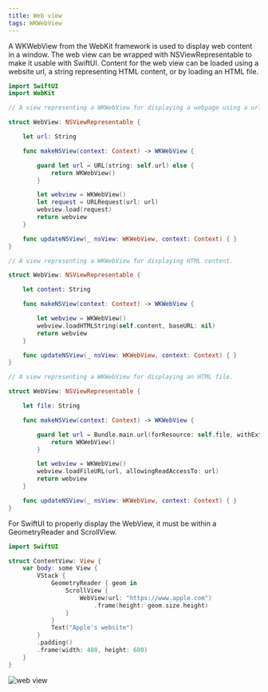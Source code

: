 ```yaml
---
title: Web view
tags: WKWebView
---
```


A WKWebView from the WebKit framework is used to display web content in a window. The web view can be wrapped with NSViewRepresentable to make it usable with SwiftUI. Content for the web view can be loaded using a website url, a string representing HTML content, or by loading an HTML file.

```swift
import SwiftUI
import WebKit

// A view representing a WKWebView for displaying a webpage using a url.

struct WebView: NSViewRepresentable {

    let url: String

    func makeNSView(context: Context) -> WKWebView {

        guard let url = URL(string: self.url) else {
            return WKWebView()
        }

        let webview = WKWebView()
        let request = URLRequest(url: url)
        webview.load(request)
        return webview
    }

    func updateNSView(_ nsView: WKWebView, context: Context) { }
}
```

```swift
// A view representing a WKWebView for displaying HTML content.

struct WebView: NSViewRepresentable {

    let content: String

    func makeNSView(context: Context) -> WKWebView {

        let webview = WKWebView()
        webview.loadHTMLString(self.content, baseURL: nil)
        return webview
    }

    func updateNSView(_ nsView: WKWebView, context: Context) { }
}
```

```swift
// A view representing a WKWebView for displaying an HTML file.

struct WebView: NSViewRepresentable {

    let file: String

    func makeNSView(context: Context) -> WKWebView {

        guard let url = Bundle.main.url(forResource: self.file, withExtension: "html") else {
            return WKWebView()
        }

        let webview = WKWebView()
        webview.loadFileURL(url, allowingReadAccessTo: url)
        return webview
    }

    func updateNSView(_ nsView: WKWebView, context: Context) { }
}
```

For SwiftUI to properly display the WebView, it must be within a GeometryReader and ScrollView.

```swift
import SwiftUI

struct ContentView: View {
    var body: some View {
        VStack {
            GeometryReader { geom in
                ScrollView {
                    WebView(url: "https://www.apple.com")
                        .frame(height: geom.size.height)
                }
            }
            Text("Apple's website")
        }
        .padding()
        .frame(width: 480, height: 600)
    }
}
```
![web view](/images/web-view.png)
